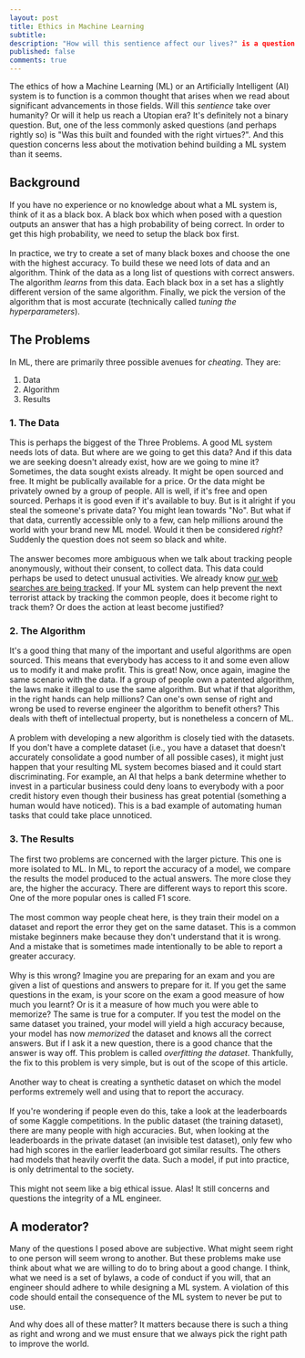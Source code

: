 ```yaml
---
layout: post
title: Ethics in Machine Learning
subtitle:
description: "How will this sentience affect our lives?" is a question that crosses our minds often. One of the less commonly asked questions about AI and Machine Learning is "Was this built and founded with the right virtues?"
published: false
comments: true
---
```


The ethics of how a Machine Learning (ML) or an Artificially Intelligent (AI) system is to function is a common thought that arises when we read about significant advancements in those fields. Will this *sentience* take over humanity? Or will it help us reach a Utopian era? It's definitely not a binary question. But, one of the less commonly asked questions (and perhaps rightly so) is "Was this built and founded with the right virtues?". And this question concerns less about the motivation behind building a ML system than it seems.

<!--excerpt_ends-->

## Background

If you have no experience or no knowledge about what a ML system is, think of it as a black box. A black box which when posed with a question outputs an answer that has a high probability of being correct. In order to get this high probability, we need to setup the black box first.<br><br>
In practice, we try to create a set of many black boxes and choose the one with the highest accuracy. To build these we need lots of data and an algorithm. Think of the data as a long list of questions with correct answers. The algorithm *learns* from this data. Each black box in a set has a slightly different version of the same algorithm. Finally, we pick the version of the algorithm that is most accurate (technically called *tuning the hyperparameters*).

## The Problems

In ML, there are primarily three possible avenues for *cheating*. They are:
1. Data
2. Algorithm
3. Results

### 1. The Data

This is perhaps the biggest of the Three Problems. A good ML system needs lots of data. But where are we going to get this data? And if this data we are seeking doesn't already exist, how are we going to mine it? Sometimes, the data sought exists already. It might be open sourced and free. It might be publically available for a price. Or the data might be privately owned by a group of people. All is well, if it's free and open sourced. Perhaps it is good even if it's available to buy. But is it alright if you steal the someone's private data? You might lean towards "No". But what if that data, currently accessible only to a few, can help millions around the world with your brand new ML model. Would it then be considered *right*? Suddenly the question does not seem so black and white.<br><br>
The answer becomes more ambiguous when we talk about tracking people anonymously, without their consent, to collect data. This data could perhaps be used to detect unusual activities. We already know <a href="https://www.theguardian.com/world/2013/aug/01/new-york-police-terrorism-pressure-cooker" target="_blank">our web searches are being tracked</a>. If your ML system can help prevent the next terrorist attack by tracking the common people, does it become right to track them? Or does the action at least become justified?

### 2. The Algorithm

It's a good thing that many of the important and useful algorithms are open sourced. This means that everybody has access to it and some even allow us to modify it and make profit. This is great! Now, once again, imagine the same scenario with the data. If a group of people own a patented algorithm, the laws make it illegal to use the same algorithm. But what if that algorithm, in the right hands can help millions? Can one's own sense of right and wrong be used to reverse engineer the algorithm to benefit others? This deals with theft of intellectual property, but is nonetheless a concern of ML.<br><br>
A problem with developing a new algorithm is closely tied with the datasets. If you don't have a complete dataset (i.e., you have a dataset that doesn't accurately consolidate a good number of all possible cases), it might just happen that your resulting ML system becomes biased and it could start discriminating. For example, an AI that helps a bank determine whether to invest in a particular business could deny loans to everybody with a poor credit history even though their business has great potential (something a human would have noticed). This is a bad example of automating human tasks that could take place unnoticed.

### 3. The Results

The first two problems are concerned with the larger picture. This one is more isolated to ML. In ML, to report the accuracy of a model, we compare the results the model produced to the actual answers. The more close they are, the higher the accuracy. There are different ways to report this score. One of the more popular ones is called F1 score.<br><br>
The most common way people cheat here, is they train their model on a dataset and report the error they get on the same dataset. This is a common mistake beginners make because they don't understand that it is wrong. And a mistake that is sometimes made intentionally to be able to report a greater accuracy.<br><br>
Why is this wrong? Imagine you are preparing for an exam and you are given a list of questions and answers to prepare for it. If you get the same questions in the exam, is your score on the exam a good measure of how much you learnt? Or is it a measure of how much you were able to memorize? The same is true for a computer. If you test the model on the same dataset you trained, your model will yield a high accuracy because, your model has now *memorized* the dataset and knows all the correct answers. But if I ask it a new question, there is a good chance that the answer is way off. This problem is called *overfitting the dataset*. Thankfully, the fix to this problem is very simple, but is out of the scope of this article.<br><br>
Another way to cheat is creating a synthetic dataset on which the model performs extremely well and using that to report the accuracy.<br><br>
If you're wondering if people even do this, take a look at the leaderboards of some Kaggle competitions. In the public dataset (the training dataset), there are many people with high accuracies. But, when looking at the leaderboards in the private dataset (an invisible test dataset), only few who had high scores in the earlier leaderboard got similar results. The others had models that heavily overfit the data. Such a model, if put into practice, is only detrimental to the society.<br><br>
This might not seem like a big ethical issue. Alas! It still concerns and questions the integrity of a ML engineer.

## A moderator?

Many of the questions I posed above are subjective. What might seem right to one person will seem wrong to another. But these problems make use think about what we are willing to do to bring about a good change. I think, what we need is a set of bylaws, a code of conduct if you will, that an engineer should adhere to while designing a ML system. A violation of this code should entail the consequence of the ML system to never be put to use.


And why does all of these matter? It matters because there is such a thing as right and wrong and we must ensure that we always pick the right path to improve the world.

